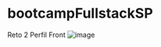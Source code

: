 # bootcampFullstackSP

Reto 2 Perfil Front 
![image](https://user-images.githubusercontent.com/68137997/204892343-0b544095-69f8-4cf9-a9c9-c528b7998299.png)


